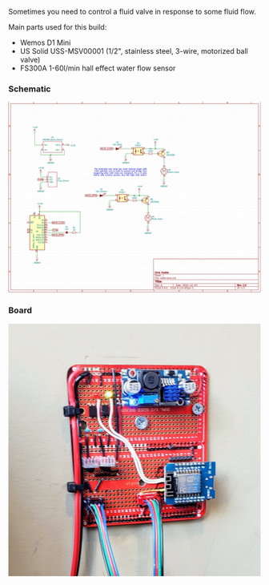 Sometimes you need to control a fluid valve in response to some fluid flow.

Main parts used for this build:
* Wemos D1 Mini
* US Solid USS-MSV00001 (1/2", stainless steel, 3-wire, motorized ball valve)
* FS300A 1-60l/min hall effect water flow sensor

### Schematic
![Schematic](https://raw.githubusercontent.com/ckuethe/esp8266-watervalve/master/schematic.png)

### Board
![Board](https://raw.githubusercontent.com/ckuethe/esp8266-watervalve/master/board.jpg)
